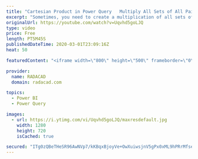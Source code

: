 ```yaml
---
title: "Cartesian Product in Power Query   Multiply All Sets of All Pairs in Power BI"
excerpt: "Sometimes, you need to create a multiplication of all sets of all pairs from two different data tables in Power BI. This action is different from Merge (Join) because there is no matching key columns and no way to relate the two tables together. However, you want to create a multiplication as a flatten"
originalUrl: https://youtube.com/watch?v=Uqvhd5goLJQ
type: video
price: Free
length: PT5M45S
publishedDateTime: 2020-03-01T23:09:16Z
heat: 50

featuredContent: "<iframe width=\"800\" height=\"500\" frameborder=\"0\" src=\"https://www.youtube.com/embed/Uqvhd5goLJQ\" allow=\"accelerometer; autoplay; encrypted-media; gyroscope; picture-in-picture\" allowfullscreen></iframe>"

provider:
  name: RADACAD
  domain: radacad.com

topics:
  - Power BI
  - Power Query

images:
  - url: https://i.ytimg.com/vi/Uqvhd5goLJQ/maxresdefault.jpg
    width: 1280
    height: 720
    isCached: true

secured: "ITg0zQBeTHeSR96AwNVp7/kKBqxBjoyVe+OwXuiwsjnV5gPx0xML9hPRrMfseK2oMvebjIkDq7uuNw6L4mIGLISGNJmSDG7C6+F0pyvKrunOqJElFs3LKc7LtCfiKhMib2rvlYuGmAbiNS6XVZL8PD7tJQyKXDJlTHCTDCT4OLRoPkj0UcQo5aRBg/OecT78IyFTYQJZz2knWo1cOFzJNM0Z9Hr+P5qSFG4IF/YATH2EH97t0GWBcBOebiUroDYHXlxS637PS3i22ksbupJd417RHv8VbJhk6G8qdnTvlXkjgkiMrQ3ozSVzTwCIeGXPfcc5nXOYNTqVL858vDOJJqDkKxN88ml9GrLCpp8GqhLUbEEtx+yEnqdcSVhPis6l6ZFZshcoKckSCZibuxoeYO6L9aI43l3rjYVDH4e/E+Y=;JkdumqOniA0UXDJHRg9oLw=="
---
```


